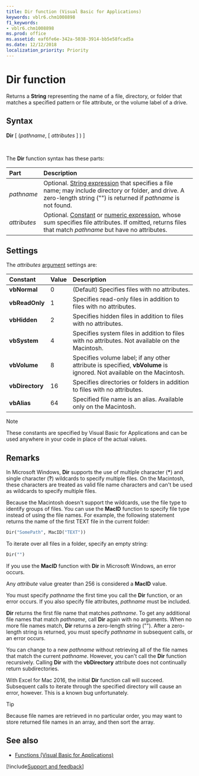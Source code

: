 ```yaml
---
title: Dir function (Visual Basic for Applications)
keywords: vblr6.chm1008898
f1_keywords:
- vblr6.chm1008898
ms.prod: office
ms.assetid: eaf6fe6e-342a-5038-3914-bb5e58fcad5a
ms.date: 12/12/2018
localization_priority: Priority
---
```



# Dir function

Returns a **String** representing the name of a file, directory, or folder that matches a specified pattern or file attribute, or the volume label of a drive.

## Syntax

**Dir** [ (_pathname_, [ _attributes_ ] ) ]

<br/>

The **Dir** function syntax has these parts:

|Part|Description|
|:-----|:-----|
| _pathname_|Optional. [String expression](../../Glossary/vbe-glossary.md#string-expression) that specifies a file name; may include directory or folder, and drive. A zero-length string ("") is returned if _pathname_ is not found.|
| _attributes_|Optional. [Constant](../../Glossary/vbe-glossary.md#constant) or [numeric expression](../../Glossary/vbe-glossary.md#numeric-expression), whose sum specifies file attributes. If omitted, returns files that match _pathname_ but have no attributes.|

## Settings

The _attributes_ [argument](../../Glossary/vbe-glossary.md#argument) settings are:

|Constant|Value|Description|
|:-----|:-----|:-----|
|**vbNormal**|0|(Default) Specifies files with no attributes.|
|**vbReadOnly**|1|Specifies read-only files in addition to files with no attributes.|
|**vbHidden**|2|Specifies hidden files in addition to files with no attributes.|
|**vbSystem**|4|Specifies system files in addition to files with no attributes. Not available on the Macintosh.|
|**vbVolume**|8|Specifies volume label; if any other attribute is specified, **vbVolume** is ignored. Not available on the Macintosh.|
|**vbDirectory**|16|Specifies directories or folders in addition to files with no attributes.|
|**vbAlias**|64|Specified file name is an alias. Available only on the Macintosh.|

> [!NOTE] 
> These constants are specified by Visual Basic for Applications and can be used anywhere in your code in place of the actual values.

## Remarks

In Microsoft Windows, **Dir** supports the use of multiple character (**\***) and single character (**?**) wildcards to specify multiple files. On the Macintosh, these characters are treated as valid file name characters and can't be used as wildcards to specify multiple files.

Because the Macintosh doesn't support the wildcards, use the file type to identify groups of files. You can use the **MacID** function to specify file type instead of using the file names. For example, the following statement returns the name of the first TEXT file in the current folder:

```vb
Dir("SomePath", MacID("TEXT"))
```

To iterate over all files in a folder, specify an empty string:

```vb
Dir("")
```

If you use the **MacID** function with **Dir** in Microsoft Windows, an error occurs.

Any _attribute_ value greater than 256 is considered a **MacID** value.

You must specify _pathname_ the first time you call the **Dir** function, or an error occurs. If you also specify file attributes, _pathname_ must be included.

**Dir** returns the first file name that matches _pathname_. To get any additional file names that match _pathname_, call **Dir** again with no arguments. When no more file names match, **Dir** returns a zero-length string (""). After a zero-length string is returned, you must specify _pathname_ in subsequent calls, or an error occurs. 

You can change to a new _pathname_ without retrieving all of the file names that match the current _pathname_. However, you can't call the **Dir** function recursively. Calling **Dir** with the **vbDirectory** attribute does not continually return subdirectories.

With Excel for Mac 2016, the initial **Dir** function call will succeed. Subsequent calls to iterate through the specified directory will cause an error, however. This is a known bug unfortunately.

> [!TIP] 
> Because file names are retrieved in no particular order, you may want to store returned file names in an array, and then sort the array.

## See also

- [Functions (Visual Basic for Applications)](../functions-visual-basic-for-applications.md)

[!include[Support and feedback](~/includes/feedback-boilerplate.md)]
